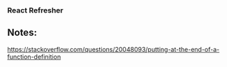 ### React Refresher


## Notes:

https://stackoverflow.com/questions/20048093/putting-at-the-end-of-a-function-definition 